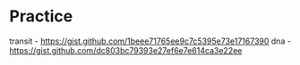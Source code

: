 # Practice
transit - https://gist.github.com/1beee71765ee9c7c5395e73e17167390 
dna - https://gist.github.com/dc803bc79393e27ef6e7e614ca3e22ee
